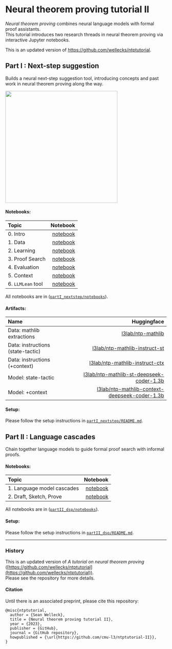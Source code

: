 # Neural theorem proving tutorial II

*Neural theorem proving* combines neural language models with formal proof assistants.\
This tutorial introduces two research threads in neural theorem proving via interactive Jupyter notebooks.

This is an updated version of <https://github.com/wellecks/ntptutorial>.

## Part I : Next-step suggestion

Builds a neural next-step suggestion tool, introducing concepts and past work in neural theorem proving along the way.

<img src="./partI_nextstep/notebooks/images/llmsuggest/llmstep_gif.gif" width="350"/>

#### Notebooks:
| Topic | Notebook | 
|:-----------------------|-------:|
| 0. Intro            | [notebook](./partI_nextstep/notebooks/I_nextstep_lean__part0_intro.ipynb) |
| 1. Data             | [notebook](./partI_nextstep/notebooks/I_nextstep_lean__part1_data.ipynb) |
| 2. Learning         | [notebook](./partI_nextstep/notebooks/I_nextstep_lean__part2_learn.ipynb) |
| 3. Proof Search     | [notebook](./partI_nextstep/notebooks/I_nextstep_lean__part3_proofsearch.ipynb) |
| 4. Evaluation       | [notebook](./partI_nextstep/notebooks/I_nextstep_lean__part4_evaluation.ipynb) |
| 5. Context | [notebook](./partI_nextstep/notebooks/I_nextstep_lean__part5_context.ipynb) |
| 6. `LLMLean` tool        | [notebook](./partI_nextstep/notebooks/I_nextstep_lean__part6_llmsuggest.ipynb) |

All notebooks are in ([`partI_nextstep/notebooks`](./partI_nextstep/notebooks)). 

#### Artifacts:
| Name | Huggingface | 
|:-----------------------|-------:|
| Data: mathlib extractions | [l3lab/ntp-mathlib](https://huggingface.co/datasets/l3lab/ntp-mathlib) |
| Data: instructions (state-tactic)  | [l3lab/ntp-mathlib-instruct-st](https://huggingface.co/datasets/l3lab/ntp-mathlib-instruct-st) |
| Data: instructions (+context)  | [l3lab/ntp-mathlib-instruct-ctx](https://huggingface.co/datasets/l3lab/ntp-mathlib-instruct-ctx) |
| Model: state-tactic     | [l3lab/ntp-mathlib-st-deepseek-coder-1.3b](https://huggingface.co/l3lab/ntp-mathlib-st-deepseek-coder-1.3b) |
| Model: +context     | [l3lab/ntp-mathlib-context-deepseek-coder-1.3b](https://huggingface.co/l3lab/ntp-mathlib-context-deepseek-coder-1.3b) |


#### Setup:
Please follow the setup instructions in [`partI_nextstep/README.md`](./partI_nextstep/README.md).

## Part II : Language cascades
Chain together language models to guide formal proof search with informal proofs.


#### Notebooks:
| Topic | Notebook | 
|:-----------------------|-------:|
| 1. Language model cascades | [notebook](./partII_dsp/notebooks/II_dsp__part1_intro.ipynb) |
| 2. Draft, Sketch, Prove | [notebook](./partII_dsp/notebooks/II_dsp__part2_dsp.ipynb) |

All notebooks are in ([`partII_dsp/notebooks`](./partII_dsp/notebooks)).

#### Setup:
Please follow the setup instructions in [`partII_dsp/README.md`](./partII_dsp/README.md).


-------
### History

This is an updated version of *A tutorial on neural theorem proving* ([https://github.com/wellecks/ntptutorial](https://github.com/wellecks/ntptutorial)). \
Please see the repository for more details.

#### Citation

Until there is an associated preprint, please cite this repository:
```
@misc{ntptutorial,
  author = {Sean Welleck},
  title = {Neural theorem proving tutorial II},
  year = {2023},
  publisher = {GitHub},
  journal = {GitHub repository},
  howpublished = {\url{https://github.com/cmu-l3/ntptutorial-II}},
}
```
